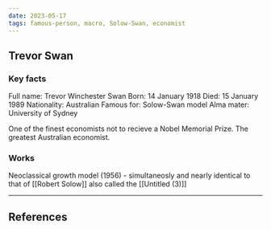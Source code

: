```yaml
---
date: 2023-05-17
tags: famous-person, macro, Solow-Swan, economist
---
```

## Trevor Swan

### Key facts
Full name: Trevor Winchester Swan
Born: 14 January 1918
Died: 15 January 1989
Nationality: Australian
Famous for: Solow-Swan model
Alma mater: University of Sydney

One of the finest economists not to recieve a Nobel Memorial Prize. The greatest Australian economist.

### Works
Neoclassical growth model (1956) - simultaneosly and nearly identical to that of [[Robert Solow]] also called the [[Untitled (3)]]

---
## References